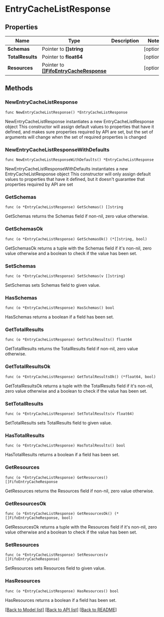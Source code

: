 # EntryCacheListResponse

## Properties

Name | Type | Description | Notes
------------ | ------------- | ------------- | -------------
**Schemas** | Pointer to **[]string** |  | [optional] 
**TotalResults** | Pointer to **float64** |  | [optional] 
**Resources** | Pointer to [**[]FifoEntryCacheResponse**](FifoEntryCacheResponse.md) |  | [optional] 

## Methods

### NewEntryCacheListResponse

`func NewEntryCacheListResponse() *EntryCacheListResponse`

NewEntryCacheListResponse instantiates a new EntryCacheListResponse object
This constructor will assign default values to properties that have it defined,
and makes sure properties required by API are set, but the set of arguments
will change when the set of required properties is changed

### NewEntryCacheListResponseWithDefaults

`func NewEntryCacheListResponseWithDefaults() *EntryCacheListResponse`

NewEntryCacheListResponseWithDefaults instantiates a new EntryCacheListResponse object
This constructor will only assign default values to properties that have it defined,
but it doesn't guarantee that properties required by API are set

### GetSchemas

`func (o *EntryCacheListResponse) GetSchemas() []string`

GetSchemas returns the Schemas field if non-nil, zero value otherwise.

### GetSchemasOk

`func (o *EntryCacheListResponse) GetSchemasOk() (*[]string, bool)`

GetSchemasOk returns a tuple with the Schemas field if it's non-nil, zero value otherwise
and a boolean to check if the value has been set.

### SetSchemas

`func (o *EntryCacheListResponse) SetSchemas(v []string)`

SetSchemas sets Schemas field to given value.

### HasSchemas

`func (o *EntryCacheListResponse) HasSchemas() bool`

HasSchemas returns a boolean if a field has been set.

### GetTotalResults

`func (o *EntryCacheListResponse) GetTotalResults() float64`

GetTotalResults returns the TotalResults field if non-nil, zero value otherwise.

### GetTotalResultsOk

`func (o *EntryCacheListResponse) GetTotalResultsOk() (*float64, bool)`

GetTotalResultsOk returns a tuple with the TotalResults field if it's non-nil, zero value otherwise
and a boolean to check if the value has been set.

### SetTotalResults

`func (o *EntryCacheListResponse) SetTotalResults(v float64)`

SetTotalResults sets TotalResults field to given value.

### HasTotalResults

`func (o *EntryCacheListResponse) HasTotalResults() bool`

HasTotalResults returns a boolean if a field has been set.

### GetResources

`func (o *EntryCacheListResponse) GetResources() []FifoEntryCacheResponse`

GetResources returns the Resources field if non-nil, zero value otherwise.

### GetResourcesOk

`func (o *EntryCacheListResponse) GetResourcesOk() (*[]FifoEntryCacheResponse, bool)`

GetResourcesOk returns a tuple with the Resources field if it's non-nil, zero value otherwise
and a boolean to check if the value has been set.

### SetResources

`func (o *EntryCacheListResponse) SetResources(v []FifoEntryCacheResponse)`

SetResources sets Resources field to given value.

### HasResources

`func (o *EntryCacheListResponse) HasResources() bool`

HasResources returns a boolean if a field has been set.


[[Back to Model list]](../README.md#documentation-for-models) [[Back to API list]](../README.md#documentation-for-api-endpoints) [[Back to README]](../README.md)


